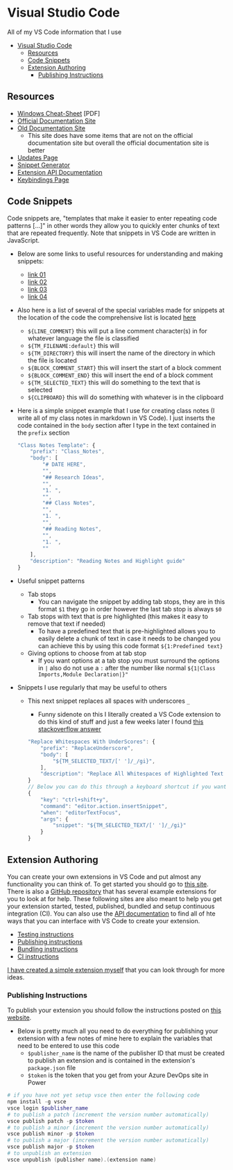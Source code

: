 # Visual Studio Code

All of my VS Code information that I use

- [Visual Studio Code](#visual-studio-code)
    - [Resources](#resources)
    - [Code Snippets](#code-snippets)
    - [Extension Authoring](#extension-authoring)
        - [Publishing Instructions](#publishing-instructions)

## Resources

- [Windows Cheat-Sheet](https://code.visualstudio.com/shortcuts/keyboard-shortcuts-windows.pdf) [PDF]
- [Official Documentation Site](https://code.visualstudio.com/docs)
- [Old Documentation Site](https://vscode-docs.readthedocs.io/en/latest/)
    - This site does have some items that are not on the official documentation site but overall the official documentation site is better
- [Updates Page](https://code.visualstudio.com/updates/)
- [Snippet Generator](https://snippet-generator.app/?description=&tabtrigger=&snippet=&mode=vscode)
- [Extension API Documentation](https://code.visualstudio.com/api/references/vscode-api)
- [Keybindings Page](https://code.visualstudio.com/docs/getstarted/keybindings)

## Code Snippets

Code snippets are, "templates that make it easier to enter repeating code patterns [...]" in other words they allow you to quickly enter chunks of text that are repeated frequently. Note that snippets in VS Code are written in JavaScript.

- Below are some links to useful resources for understanding and making snippets:
    - [link 01](https://code.visualstudio.com/docs/editor/userdefinedsnippets)
    - [link 02](https://code.visualstudio.com/api/language-extensions/snippet-guide)
    - [link 03](https://vscode-docs.readthedocs.io/en/latest/customization/userdefinedsnippets/)
    - [link 04](https://snippet-generator.app/?description=&tabtrigger=&snippet=&mode=vscode)
- Also here is a list of several of the special variables made for snippets at the location of the code the comprehensive list is located [here](https://github.com/microsoft/vscode/blob/master/src/vs/editor/contrib/snippet/snippetVariables.ts)
    - `${LINE_COMMENT}` this will put a line comment character(s) in for whatever language the file is classified
    - `${TM_FILENAME:default}` this will 
    - `${TM_DIRECTORY}` this will insert the name of the directory in which the file is located
    - `${BLOCK_COMMENT_START}` this will insert the start of a block comment
    - `${BLOCK_COMMENT_END}` this will insert the end of a block comment
    - `${TM_SELECTED_TEXT}` this will do something to the text that is selected
    - `${CLIPBOARD}` this will do something with whatever is in the clipboard
- Here is a simple snippet example that I use for creating class notes (I write all of my class notes in markdown in VS Code). I just inserts the code contained in the `body` section after I type in the text contained in the `prefix` section

    ```javascript
    "Class Notes Template": {
        "prefix": "Class_Notes",
        "body": [
            "# DATE HERE",
            "",
            "## Research Ideas",
            "",
            "1. ",
            "",
            "## Class Notes",
            "",
            "1. ",
            "",
            "## Reading Notes",
            "",
            "1. ",
            ""
        ],
        "description": "Reading Notes and Highlight guide"
    }
    ```

- Useful snippet patterns
    - Tab stops
        - You can navigate the snippet by adding tab stops, they are in this format `$1` they go in order however the last tab stop is always `$0`
    - Tab stops with text that is pre highlighted (this makes it easy to remove that text if needed)
        - To have a predefined text that is pre-highlighted allows you to easily delete a chunk of text in case it needs to be changed you can achieve this by using this code format `${1:Predefined text}`
    - Giving options to choose from at tab stop
        - If you want options at a tab stop you must surround the options in `|` also do not use a `:` after the number like normal `${1|Class Imports,Module Declaration|}"`
- Snippets I use regularly that may be useful to others
    - This next snippet replaces all spaces with underscores `_`
        - Funny sidenote on this I literally created a VS Code extension to do this kind of stuff and just a few weeks later I found [this stackoverflow answer](https://stackoverflow.com/questions/1596052/replace-text-in-a-visual-studio-code-snippet-literal)

        ```javascript
        "Replace Whitespaces With UnderScores": {
            "prefix": "ReplaceUnderscore",
            "body": [
                "${TM_SELECTED_TEXT/[' ']/_/gi}",
            ],
            "description": "Replace All Whitespaces of Highlighted Text With Underscores"
        }
        // Below you can do this through a keyboard shortcut if you want to as well
        {
            "key": "ctrl+shift+y",
            "command": "editor.action.insertSnippet",
            "when": "editorTextFocus",
            "args": {
                "snippet": "${TM_SELECTED_TEXT/[' ']/_/gi}"
            }
        }
        ```

## Extension Authoring

You can create your own extensions in VS Code and put almost any functionality you can think of. To get started you should go to [this site](https://vscode-docs.readthedocs.io/en/latest/extensions/example-hello-world/). There is also a [GitHub repository](https://github.com/microsoft/vscode-extension-samples) that has several example extensions for you to look at for help. These following sites are also meant to help you get your extension started, tested, published, bundled and setup continuous integration (CI). You can also use the [API documentation](https://code.visualstudio.com/api/references/vscode-api) to find all of hte ways that you can interface with VS Code to create your extension.

- [Testing instructions](https://code.visualstudio.com/api/working-with-extensions/testing-extension)
- [Publishing instructions](https://code.visualstudio.com/api/working-with-extensions/publishing-extension)
- [Bundling instructions](https://code.visualstudio.com/api/working-with-extensions/bundling-extension)
- [CI instructions](https://code.visualstudio.com/api/working-with-extensions/continuous-integration)

[I have created a simple extension myself](https://github.com/ldsands/PasteRegEx) that you can look through for more ideas.

### Publishing Instructions

To publish your extension you should follow the instructions posted on [this website](https://code.visualstudio.com/api/working-with-extensions/publishing-extension).

- Below is pretty much all you need to do everything for publishing your extension with a few notes of mine here to explain the variables that need to be entered to use this code
    - `$publisher_name` is the name of the publisher ID that must be created to publish an extension and is contained in the extension's `package.json` file
    - `$token` is the token that you get from your Azure DevOps site in Power

```PowerShell
# if you have not yet setup vsce then enter the following code
npm install -g vsce
vsce login $publisher_name
# to publish a patch (increment the version number automatically)
vsce publish patch -p $token
# to publish a minor (increment the version number automatically)
vsce publish minor -p $token
# to publish a major (increment the version number automatically)
vsce publish major -p $token
# to unpublish an extension
vsce unpublish (publisher name).(extension name)
```
